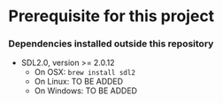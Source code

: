 # Prerequisite for this project
### Dependencies installed outside this repository
* SDL2.0, version >= 2.0.12
    * On OSX: ```brew install sdl2```
    * On Linux: TO BE ADDED
    * On Windows: TO BE ADDED
